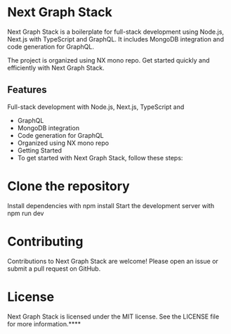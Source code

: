 # Next Graph Stack

Next Graph Stack is a boilerplate for full-stack development using Node.js, Next.js with TypeScript and GraphQL. It includes MongoDB integration and code generation for GraphQL.

The project is organized using NX mono repo. Get started quickly and efficiently with Next Graph Stack.

## Features

Full-stack development with Node.js, Next.js, TypeScript and

- GraphQL
- MongoDB integration
- Code generation for GraphQL
- Organized using NX mono repo
- Getting Started
- To get started with Next Graph Stack, follow these steps:

# Clone the repository

Install dependencies with npm install Start the development server with npm run dev

# Contributing

Contributions to Next Graph Stack are welcome! Please open an issue or submit a pull request on GitHub.

# License

Next Graph Stack is licensed under the MIT license. See the LICENSE file for more information.\*\*\*\*
